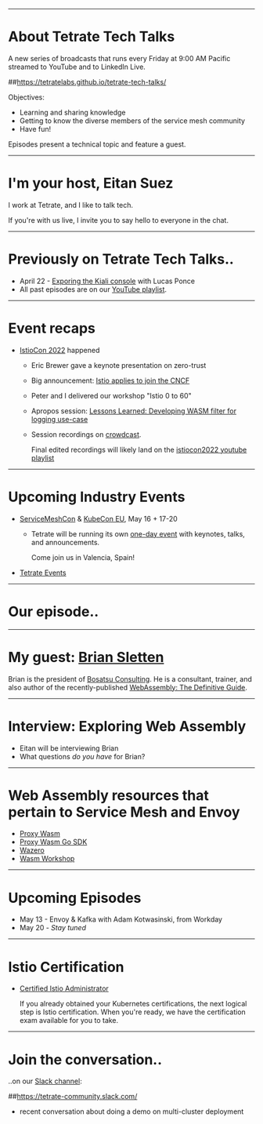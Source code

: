 
---
# About Tetrate Tech Talks

A new series of broadcasts that runs every Friday at 9:00 AM Pacific
  streamed to YouTube and to LinkedIn Live.

##https://tetratelabs.github.io/tetrate-tech-talks/

Objectives:

- Learning and sharing knowledge
- Getting to know the diverse members of the service mesh community
- Have fun!

Episodes present a technical topic and feature a guest.

---
# I'm your host, Eitan Suez

I work at Tetrate, and I like to talk tech.

If you're with us live, I invite you to say hello to everyone in the chat.

---
# Previously on Tetrate Tech Talks..

- April 22 - [Exporing the Kiali console](../../episode4/) with Lucas Ponce
- All past episodes are on our [YouTube playlist](https://www.youtube.com/playlist?list=PLm51GPKRAmTlOkjWDJBQYtjcc9WPk4E4F).

---
# Event recaps

 - [IstioCon 2022](https://events.istio.io/istiocon-2022/) happened
    - Eric Brewer gave a keynote presentation on zero-trust
    - Big announcement: [Istio applies to join the CNCF](https://istio.io/latest/blog/2022/istio-has-applied-to-join-the-cncf/)
    - Peter and I delivered our workshop "Istio 0 to 60"
    - Apropos session: [Lessons Learned: Developing WASM filter for logging use-case](https://events.istio.io/istiocon-2022/sessions/developing-wasm-filter-for-logging/)
    - Session recordings on [crowdcast](https://www.crowdcast.io/e/istiocon-2022/).

        Final edited recordings will likely land on the [istiocon2022 youtube playlist](https://www.youtube.com/playlist?list=PL7wB27eZmdffL2cyYauEuxcOTyGtSv4gy)

---
# Upcoming Industry Events

- [ServiceMeshCon](https://events.linuxfoundation.org/servicemeshcon-europe/) & [KubeCon EU](https://events.linuxfoundation.org/kubecon-cloudnativecon-europe/), May 16 + 17-20

    - Tetrate will be running its own [one-day event](https://www.tetrate.io/event/tetrate-envoy-and-service-mesh-immersion-day/) with keynotes, talks, and announcements.

        Come join us in Valencia, Spain!

- [Tetrate Events](https://www.tetrate.io/events/)

---
# Our episode..

---
# My guest: [Brian Sletten](https://www.linkedin.com/in/bsletten/)

Brian is the president of [Bosatsu Consulting](https://bosatsu.net/).
He is a consultant, trainer, and also author of the recently-published [WebAssembly: The Definitive Guide](https://www.oreilly.com/library/view/webassembly-the-definitive/9781492089834/).

---
# Interview: Exploring Web Assembly

  - Eitan will be interviewing Brian
  - What questions _do you have_ for Brian?

---
# Web Assembly resources that pertain to Service Mesh and Envoy

  - [Proxy Wasm](https://github.com/proxy-wasm/spec/blob/master/docs/WebAssembly-in-Envoy.md#high-level-overview)
  - [Proxy Wasm Go SDK](https://github.com/tetratelabs/proxy-wasm-go-sdk)
  - [Wazero](https://github.com/tetratelabs/wazero)
  - [Wasm Workshop](https://tetratelabs.github.io/wasm-workshop/)

---
# Upcoming Episodes

- May 13 - Envoy & Kafka with Adam Kotwasinski, from Workday
- May 20 - _Stay tuned_

---
# Istio Certification

- [Certified Istio Administrator](https://academy.tetrate.io/courses/certified-istio-administrator)

    If you already obtained your Kubernetes certifications, the next logical step is Istio certification.
    When you're ready, we have the certification exam available for you to take.

---
# Join the conversation..

..on our [Slack channel](https://tetrate-community.slack.com/):

##https://tetrate-community.slack.com/

  - recent conversation about doing a demo on multi-cluster deployment